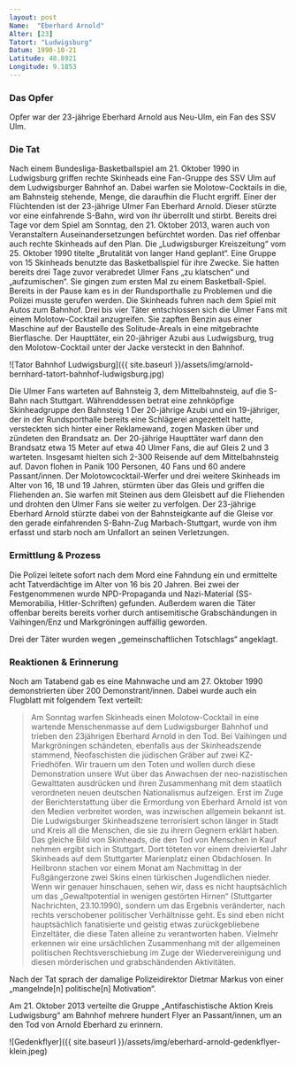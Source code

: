 ```yaml
---
layout: post
Name:  "Eberhard Arnold"
Alter: [23]
Tatort: "Ludwigsburg"
Datum: 1990-10-21
Latitude: 48.8921
Longitude: 9.1853
---
```


### Das Opfer
Opfer war der 23-jährige Eberhard Arnold aus Neu-Ulm, ein Fan des SSV Ulm.

### Die Tat
Nach einem Bundesliga-Basketballspiel am 21. Oktober 1990 in Ludwigsburg griffen rechte Skinheads eine Fan-Gruppe des SSV Ulm auf dem Ludwigsburger Bahnhof an. Dabei warfen sie Molotow-Cocktails in die, am Bahnsteig stehende, Menge, die daraufhin die Flucht ergriff. Einer der Flüchtenden ist der 23-jährige Ulmer Fan Eberhard Arnold. Dieser stürzte vor eine einfahrende S-Bahn, wird von ihr überrollt und stirbt.
Bereits drei Tage vor dem Spiel am Sonntag, den 21. Oktober 2013, waren auch von Veranstaltern Auseinandersetzungen befürchtet worden. Das rief offenbar auch rechte Skinheads auf den Plan. Die „Ludwigsburger Kreiszeitung“ vom 25. Oktober 1990 titelte „Brutalität von langer Hand geplant“. Eine Gruppe von 15 Skinheads benutzte das Basketballspiel für ihre Zwecke. Sie hatten bereits drei Tage zuvor verabredet Ulmer Fans „zu klatschen“ und „aufzumischen“. Sie gingen zum ersten Mal zu einem Basketball-Spiel. Bereits in der Pause kam es in der Rundsporthalle zu Problemen und die Polizei musste gerufen werden.
Die Skinheads fuhren nach dem Spiel mit Autos zum Bahnhof. Drei bis vier Täter entschlossen sich die Ulmer Fans mit einem Molotow-Cocktail anzugreifen. Sie zapften Benzin aus einer Maschine auf der Baustelle des Solitude-Areals in eine mitgebrachte Bierflasche.
Der Haupttäter, ein 20-jähriger Azubi aus Ludwigsburg, trug den Molotow-Cocktail unter der Jacke versteckt in den Bahnhof.

![Tator Bahnhof Ludwigsburg]({{ site.baseurl }}/assets/img/arnold-bernhard-tatort-bahnhof-ludwigsburg.jpg)

Die Ulmer Fans warteten auf Bahnsteig 3, dem Mittelbahnsteig, auf die S-Bahn nach Stuttgart. Währenddessen betrat eine zehnköpfige Skinheadgruppe den Bahnsteig 1
Der 20-jährige Azubi und ein 19-jähriger, der in der Rundsporthalle bereits eine Schlägerei angezettelt hatte, versteckten sich hinter einer Reklamewand, zogen Masken über und zündeten den Brandsatz an. Der 20-jährige Haupttäter warf dann den Brandsatz etwa 15 Meter auf etwa 40 Ulmer Fans, die auf Gleis 2 und 3 warteten. Insgesamt hielten sich 2-300 Reisende auf dem Mittelbahnsteig auf. Davon flohen in Panik 100 Personen, 40 Fans und 60 andere Passant/innen. Der Molotowcocktail-Werfer und drei weitere Skinheads im Alter von 16, 18 und 19 Jahren, stürmten über das Gleis und griffen die Fliehenden an. Sie warfen mit Steinen aus dem Gleisbett auf die Fliehenden und drohten den Ulmer Fans sie weiter zu verfolgen.
Der 23-jährige Eberhard Arnold stürzte dabei von der Bahnsteigkante auf die Gleise vor den gerade einfahrenden S-Bahn-Zug Marbach-Stuttgart, wurde von ihm erfasst und starb noch am Unfallort an seinen Verletzungen.

### Ermittlung & Prozess
Die Polizei leitete sofort nach dem Mord eine Fahndung ein und ermittelte acht Tatverdächtige im Alter von 16 bis 20 Jahren.
Bei zwei der Festgenommenen wurde NPD-Propaganda und Nazi-Material (SS-Memorabilia, Hitler-Schriften) gefunden. Außerdem waren die Täter offenbar bereits bereits vorher durch antisemitische Grabschändungen in Vaihingen/Enz und Markgröningen auffällig geworden.

Drei der Täter wurden wegen „gemeinschaftlichen Totschlags“ angeklagt.

### Reaktionen & Erinnerung
Noch am Tatabend gab es eine Mahnwache und am 27. Oktober 1990 demonstrierten über 200 Demonstrant/innen. Dabei wurde auch ein Flugblatt mit folgendem Text verteilt:

> Am Sonntag warfen Skinheads einen Molotow-Cocktail in eine wartende Menschenmasse auf dem Ludwigsburger Bahnhof und trieben den 23jährigen Eberhard Arnold in den Tod. Bei Vaihingen und Markgröningen schändeten, ebenfalls aus der Skinheadszende stammend, Neofaschisten die jüdischen Gräber auf zwei KZ-Friedhöfen. Wir trauern um den Toten und wollen durch diese Demonstration unsere Wut über das Anwachsen der neo-nazistischen Gewalttaten ausdrücken und ihren Zusammenhang mit dem staatlich verordneten neuen deutschen Nationalismus aufzeigen. Erst im Zuge der Berichterstattung über die Ermordung von Eberhard Arnold ist von den Medien verbreitet worden, was inzwischen allgemein bekannt ist. Die Ludwigsburger Skinheadszene terrorisiert schon länger in Stadt und Kreis all die Menschen, die sie zu ihrern Gegnern erklärt haben. Das gleiche Bild von Skinheads, die den Tod von Menschen in Kauf nehmen ergibt sich in Stuttgart. Dort töteten vor einem dreiviertel Jahr Skinheads auf dem Stuttgarter Marienplatz einen Obdachlosen. In Heilbronn stachen vor einem Monat am Nachmittag in der Fußgängerzone zwei Skins einen türkischen Jugendlichen nieder. Wenn wir genauer hinschauen, sehen wir, dass es nicht hauptsächlich um das „Gewaltpotential in wenigen gestörten Hirnen“ (Stuttgarter Nachrichten, 23.10.1990), sondern um das Ergebnis veränderter, nach rechts verschobener politischer Verhältnisse geht. Es sind eben nicht hauptsächlich fanatisierte und geistig etwas zurückgebliebene Einzeltäter, die diese Taten alleine zu verantworten haben. Vielmehr erkennen wir eine ursächlichen Zusammenhang mit der allgemeinen politischen Rechtsverschiebung im Zuge der Wiedervereinigung und diesen mörderischen und grabschändenden Aktivitäten.

Nach der Tat sprach der damalige Polizeidirektor Dietmar Markus von einer „mangelnde[n] politische[n] Motivation“.

Am 21. Oktober 2013 verteilte die Gruppe „Antifaschistische Aktion Kreis Ludwigsburg“ am Bahnhof mehrere hundert Flyer an Passant/innen, um an den Tod von Arnold Eberhard zu erinnern.

![Gedenkflyer]({{ site.baseurl }}/assets/img/eberhard-arnold-gedenkflyer-klein.jpeg)